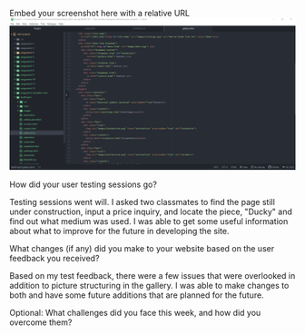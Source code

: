 Embed your screenshot here with a relative URL
![Screenshot](./images/assignment-14-screenshot.png)

How did your user testing sessions go?

Testing sessions went will.  I asked two classmates to find the page still under
construction, input a price inquiry, and locate the piece, "Ducky" and find out
what medium was used.  I was able to get some useful information about what to
improve for the future in developing the site.  

What changes (if any) did you make to your website based on the user feedback
you received?

Based on my test feedback, there were a few issues that were overlooked in
addition to picture structuring in the gallery.  I was able to make changes to
both and have some future additions that are planned for the future.  

Optional: What challenges did you face this week, and how did you overcome them?  
